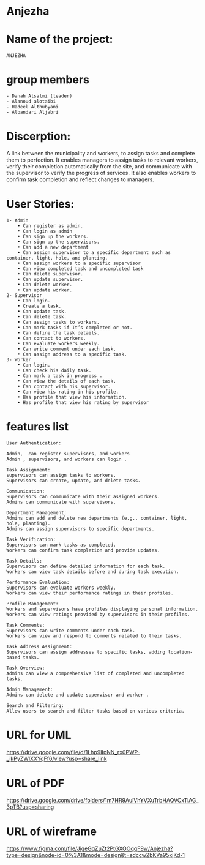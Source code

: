 # Anjezha

# Name of the project:
    ANJEZHA

# group members
    - Danah Alsalmi (leader)
    - Alanoud alotaibi
    - Hadeel Althubyani
    - Albandari Aljabri

# Discerption:
A link between the municipality and workers, to assign tasks and complete them to perfection. It enables managers
to assign tasks to relevant workers, verify their completion automatically from the site, and communicate with the
supervisor to verify the progress of services. It also enables workers to confirm task completion and reflect
changes to managers.
 
# User Stories:
    1- Admin
        • Can register as admin.
        • Can login as admin
        • Can sign up the workers.
        • Can sign up the supervisors.
        • Can add a new department
        • Can assign supervisor to a specific department such as container, light, hole, and planting.
        • Can assign workers to a specific supervisor
        • Can view completed task and uncompleted task
        • Can delete supervisor.
        • Can update supervisor.
        • Can delete worker.
        • Can update worker.
    2- Supervisor
        • Can login.
        • Create a task.
        • Can update task.
        • Can delete task.
        • Can assign tasks to workers.
        • Can mark tasks if It’s completed or not.
        • Can define the task details.
        • Can contact to workers.
        • Can evaluate workers weekly.
        • Can write comment under each task.
        • Can assign address to a specific task.
    3- Worker
        • Can login.
        • Can check his daily task.
        • Can mark a task in progress .
        • Can view the details of each task.
        • Can contact with his supervisor.
        • Can view his rating in his profile.
        • Has profile that view his information.
        • Has profile that view his rating by supervisor

# features list 
    User Authentication:

    Admin,  can register supervisors, and workers
    Admin , supervisors, and workers can login .

    Task Assignment:
    supervisors can assign tasks to workers.
    Supervisors can create, update, and delete tasks.

    Communication:
    Supervisors can communicate with their assigned workers.
    Admins can communicate with supervisors.

    Department Management:
    Admins can add and delete new departments (e.g., container, light, hole, planting).
    Admins can assign supervisors to specific departments.

    Task Verification:
    Supervisors can mark tasks as completed.
    Workers can confirm task completion and provide updates.

    Task Details:
    Supervisors can define detailed information for each task.
    Workers can view task details before and during task execution.

    Performance Evaluation:
    Supervisors can evaluate workers weekly.
    Workers can view their performance ratings in their profiles.

    Profile Management:
    Workers and supervisors have profiles displaying personal information.
    Workers can view ratings provided by supervisors in their profiles.

    Task Comments:
    Supervisors can write comments under each task.
    Workers can view and respond to comments related to their tasks.

    Task Address Assignment:
    Supervisors can assign addresses to specific tasks, adding location-based tasks.

    Task Overview:
    Admins can view a comprehensive list of completed and uncompleted tasks.

    Admin Management:
    Admins can delete and update supervisor and worker .

    Search and Filtering:
    Allow users to search and filter tasks based on various criteria.

# URL for UML
https://drive.google.com/file/d/1Lhp9IIpNN_rx0PWP-_jkPyZWlXXYqFf6/view?usp=share_link

# URL of PDF
https://drive.google.com/drive/folders/1m7HR9AuiVhYVXuTrbHAQVCxTlAG_3pTB?usp=sharing

# URL of wireframe
https://www.figma.com/file/JigeGqZuZt2PtGXOOqqF9w/Anjezha?type=design&node-id=0%3A1&mode=design&t=sdccw2bKVa95xjKd-1